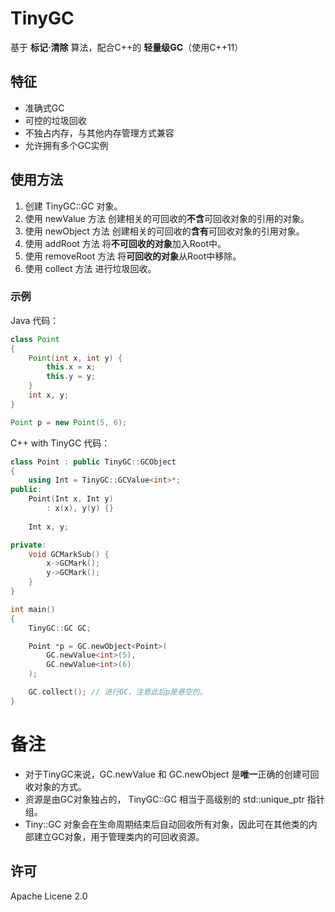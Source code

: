 # TinyGC

基于 **标记·清除** 算法，配合C++的 **轻量级GC**（使用C++11）

## 特征

- 准确式GC
- 可控的垃圾回收
- 不独占内存，与其他内存管理方式兼容
- 允许拥有多个GC实例

## 使用方法

1. 创建 TinyGC::GC 对象。
2. 使用 newValue 方法 创建相关的可回收的**不含**可回收对象的引用的对象。
3. 使用 newObject 方法 创建相关的可回收的**含有**可回收对象的引用对象。
4. 使用 addRoot 方法 将**不可回收的对象**加入Root中。
5. 使用 removeRoot 方法 将**可回收的对象**从Root中移除。
6. 使用 collect 方法 进行垃圾回收。

### 示例

Java 代码：

```Java
class Point
{
    Point(int x, int y) {
        this.x = x;
        this.y = y;
    }
    int x, y;
}

Point p = new Point(5, 6);
```

C++ with TinyGC 代码：

```C++
class Point : public TinyGC::GCObject
{
    using Int = TinyGC::GCValue<int>*;
public:
    Point(Int x, Int y)
        : x(x), y(y) {}
    
    Int x, y;

private:
    void GCMarkSub() {
        x->GCMark();
        y->GCMark();
    }
}

int main()
{
    TinyGC::GC GC;

    Point *p = GC.newObject<Point>(
        GC.newValue<int>(5),
        GC.newValue<int>(6)
    );

    GC.collect(); // 进行GC，注意此后p是悬空的。
}
```

# 备注

- 对于TinyGC来说，GC.newValue 和 GC.newObject 是**唯一**正确的创建可回收对象的方式。
- 资源是由GC对象独占的， TinyGC::GC 相当于高级别的 std::unique_ptr 指针组。
- Tiny::GC 对象会在生命周期结束后自动回收所有对象，因此可在其他类的内部建立GC对象，用于管理类内的可回收资源。

## 许可

Apache Licene 2.0